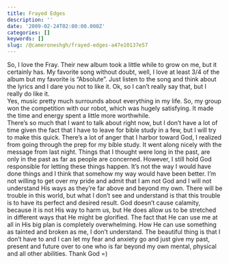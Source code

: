 ```yaml
---
title: Frayed Edges
description: ''
date: '2009-02-24T02:00:00.000Z'
categories: []
keywords: []
slug: /@cameroneshgh/frayed-edges-a47e10137e57
---
```


So, I love the Fray. Their new album took a little while to grow on me, but it certainly has. My favorite song without doubt, well, I love at least 3/4 of the album but my favorite is “Absolute”. Just listen to the song and think about the lyrics and I dare you not to like it. Ok, so I can’t really say that, but I really do like it.  
Yes, music pretty much surrounds about everything in my life. So, my group won the competition with our robot, which was hugely satisfying. It made the time and energy spent a little more worthwhile.  
There’s so much that I want to talk about right now, but I don’t have a lot of time given the fact that I have to leave for bible study in a few, but I will try to make this quick. There’s a lot of anger that I harbor toward God, I realized from going through the prep for my bible study. It went along nicely with the message from last night. Things that I thought were long in the past, are only in the past as far as people are concerned. However, I still hold God responsible for letting these things happen. It’s not the way I would have done things and I think that somehow my way would have been better. I’m not willing to get over my pride and admit that I am not God and I will not understand His ways as they’re far above and beyond my own. There will be trouble in this world, but what I don’t see and understand is that this trouble is to have its perfect and desired result. God doesn’t cause calamity, because it is not His way to harm us, but He does allow us to be stretched in different ways that He might be glorified. The fact that He can use me at all in His big plan is completely overwhelming. How He can use something as tainted and broken as me, I don’t understand. The beautiful thing is that I don’t have to and I can let my fear and anxiety go and just give my past, present and future over to one who is far beyond my own mental, physical and all other abilities. Thank God =)